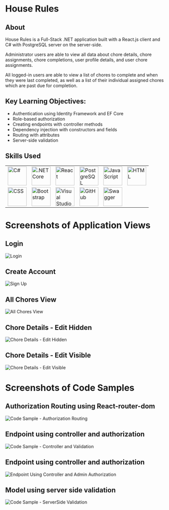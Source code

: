 House Rules
======
About
------
House Rules is a Full-Stack .NET application built with a React.js client and C# with PostgreSQL server on the server-side.

Administrator users are able to view all data about chore details, chore assignments, chore completions, user profile details, and user chore assignments.

All logged-in users are able to view a list of chores to complete and when they were last completed, as well as a list of their individual assigned chores which are past due for completion.

Key Learning Objectives:
----------------
  <ul>
    <li>Authentication using Identity Framework and EF Core</li>
    <li>Role-based authorization</li>
    <li>Creating endpoints with controller methods</li>
    <li>Dependency injection with constructors and fields</li>
    <li>Routing with attributes</li>
    <li>Server-side validation</li>
  </ul>

Skills Used
----------------
  <table>
      <tbody>
           <tr>
              <td style={{padding:10}}><img width="60" src="https://user-images.githubusercontent.com/25181517/121405384-444d7300-c95d-11eb-959f-913020d3bf90.png" alt="C#" title="C#"/></td>
              <td style={{padding:10}}><img width="60" src="https://user-images.githubusercontent.com/25181517/121405754-b4f48f80-c95d-11eb-8893-fc325bde617f.png" alt=".NET Core" title=".NET Core"/></td>
              <td style={{padding:10}}><img width="60" src="https://user-images.githubusercontent.com/25181517/183897015-94a058a6-b86e-4e42-a37f-bf92061753e5.png" alt="React" title="React"/></td>
              <td style={{padding:10}}><img width="60" src="https://user-images.githubusercontent.com/25181517/117208740-bfb78400-adf5-11eb-97bb-09072b6bedfc.png" alt="PostgreSQL" title="PostgreSQL"/></td>
              <td style={{padding:10}}><img width="60" src="https://user-images.githubusercontent.com/25181517/117447155-6a868a00-af3d-11eb-9cfe-245df15c9f3f.png" alt="JavaScript" title="JavaScript"/></td>
              <td style={{padding:10}}><img width="60" src="https://user-images.githubusercontent.com/25181517/192158954-f88b5814-d510-4564-b285-dff7d6400dad.png" alt="HTML" title="HTML"/></td>
          </tr>
           <tr>
               <td style={{padding:10}}><img width="60" src="https://user-images.githubusercontent.com/25181517/183898674-75a4a1b1-f960-4ea9-abcb-637170a00a75.png" alt="CSS" title="CSS"/></td>
               <td style={{padding:10}}><img width="60" src="https://user-images.githubusercontent.com/25181517/183898054-b3d693d4-dafb-4808-a509-bab54cf5de34.png" alt="Bootstrap" title="Bootstrap"/></td>
               <td style={{padding:10}}><img width="60" src="https://user-images.githubusercontent.com/25181517/192108891-d86b6220-e232-423a-bf5f-90903e6887c3.png" alt="Visual Studio Code" title="Visual Studio Code"/></td>
               <td style={{padding:10}}><img width="60" src="https://user-images.githubusercontent.com/25181517/192108374-8da61ba1-99ec-41d7-80b8-fb2f7c0a4948.png" alt="GitHub" title="GitHub"/></td>
               <td style={{padding:10}}><img width="60" src="https://user-images.githubusercontent.com/25181517/186711335-a3729606-5a78-4496-9a36-06efcc74f800.png" alt="Swagger" title="Swagger"/></td>
          </tr>
      </tbody>
  </table>


Screenshots of Application Views
=========
Login
-------
![Login](https://github.com/rramsey1115/HouseRules/assets/139381892/3d8c1978-53a3-4ba2-b433-44ea9726ac79)

Create Account
-----------
![Sign Up](https://github.com/rramsey1115/HouseRules/assets/139381892/1859ed20-59cf-4deb-be37-dfbe137f5d01)

All Chores View 
-----------
![All Chores View](https://github.com/rramsey1115/HouseRules/assets/139381892/0196c860-6b65-4cb1-98ec-1271b6d77049)

Chore Details - Edit Hidden
--------------
![Chore Details - Edit Hidden](https://github.com/rramsey1115/HouseRules/assets/139381892/36cac92c-df3f-4d65-ae7a-eddb132efd3f)

Chore Details - Edit Visible
-------------
![Chore Details - Edit Visible](https://github.com/rramsey1115/HouseRules/assets/139381892/0a4ed25a-cf13-4714-8b0f-6b35a6b7fccc)


Screenshots of Code Samples
=========
Authorization Routing using React-router-dom
---------------
![Code Sample - Authorization Routing](https://github.com/rramsey1115/HouseRules/assets/139381892/62cc38d9-e9d5-4e24-a864-3edab8f476f2)

Endpoint using controller and authorization
-----------
![Code Sample - Controller and Validation](https://github.com/rramsey1115/HouseRules/assets/139381892/f247995d-3836-4b93-b241-6e7e8edd0a0b)

Endpoint using controller and authorization
--------------
![Endpoint Using Controller and Admin Authorization](https://github.com/rramsey1115/HouseRules/assets/139381892/effdbc2e-b8ff-4983-9415-7d4980cf2c33)

Model using server side validation
-----------
![Code Sample - ServerSide Validation](https://github.com/rramsey1115/HouseRules/assets/139381892/3e84214f-0c38-4826-b4f3-98fa431e756d)



  

  

